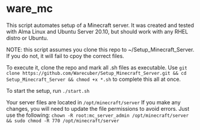 # ware_mc

This script automates setup of a Minecraft server. It was created and tested with Alma Linux and Ubuntu Server 20.10, but should work with any RHEL distro or Ubuntu.

NOTE: this script assumes you clone this repo to ~/Setup_Minecraft_Server. If you do not, it will fail to cpoy the correct files.

To execute it, clone the repo and mark all .sh files as executable.
Use `git clone https://github.com/Warecuber/Setup_Minecraft_Server.git && cd Setup_Minecraft_Server && chmod +x *.sh` to complete this all at once.

To start the setup, run `./start.sh`

Your server files are located in `/opt/minecraft/server`
If you make any changes, you will need to update the file permissions to avoid errors. Just use the following:
`chown -R root:mc_server_admin /opt/minecraft/server && sudo chmod -R 770 /opt/minecraft/server`
